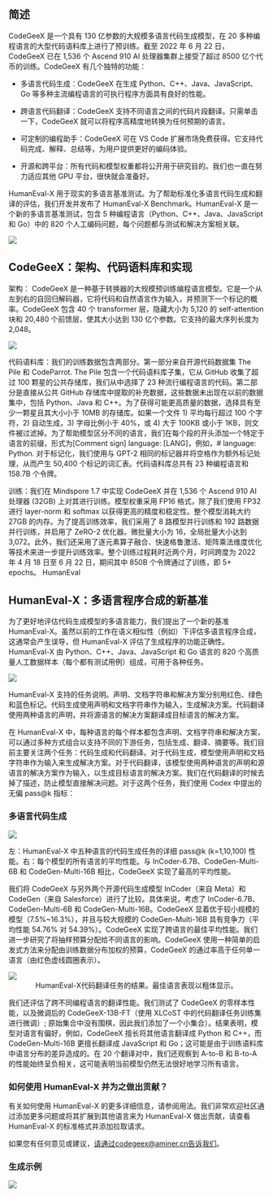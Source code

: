 ## 简述

CodeGeeX 是一个具有 130 亿参数的大规模多语言代码生成模型，在 20 多种编程语言的大型代码语料库上进行了预训练。截至 2022 年 6 月 22 日，CodeGeeX 已在 1,536 个 Ascend 910 AI 处理器集群上接受了超过 8500 亿个代币的训练。CodeGeeX 有几个独特的功能：

-   多语言代码生成：CodeGeeX 在生成 Python、C++、Java、JavaScript、Go 等多种主流编程语言的可执行程序方面具有良好的性能。

-   跨语言代码翻译：CodeGeeX 支持不同语言之间的代码片段翻译。只需单击一下，CodeGeeX 就可以将程序高精度地转换为任何预期的语言。

-   可定制的编程助手：CodeGeeX 可在 VS Code 扩展市场免费获得。它支持代码完成、解释、总结等，为用户提供更好的编码体验。

-   开源和跨平台：所有代码和模型权重都将公开用于研究目的。我们也一直在努力适应其他 GPU 平台，很快就会准备好。

HumanEval-X 用于现实的多语言基准测试。为了帮助标准化多语言代码生成和翻译的评估，我们开发并发布了 HumanEval-X Benchmark。HumanEval-X 是一个新的多语言基准测试，包含 5 种编程语言（Python、C++、Java、JavaScript 和 Go）中的 820 个人工编码问题，每个问题都与测试和解决方案相关联。

<img src='/statics/largeModel/codegeex/performance.png' />

## CodeGeeX：架构、代码语料库和实现

架构： CodeGeeX 是一种基于转换器的大规模预训练编程语言模型。它是一个从左到右的自回归解码器，它将代码和自然语言作为输入，并预测下一个标记的概率。CodeGeeX 包含 40 个 transformer 层，隐藏大小为 5,120 的 self-attention 块和 20,480 个前馈层，使其大小达到 130 亿个参数。它支持的最大序列长度为 2,048。

<img src='/statics/largeModel/codegeex/framework.png' />

代码语料库：我们的训练数据包含两部分。第一部分来自开源代码数据集 The Pile 和 CodeParrot. The Pile 包含一个代码语料库子集，它从 GitHub 收集了超过 100 颗星的公共存储库，我们从中选择了 23 种流行编程语言的代码。第二部分是直接从公共 GitHub 存储库中提取的补充数据，这些数据未出现在以前的数据集中，包括 Python、Java 和 C++。为了获得可能更高质量的数据，选择具有至少一颗星且其大小小于 10MB 的存储库。如果一个文件 1) 平均每行超过 100 个字符，2) 自动生成，3) 字母比例小于 40%，或 4) 大于 100KB 或小于 1KB，则文件被过滤掉。为了帮助模型区分不同的语言，我们在每个段的开头添加一个特定于语言的前缀，形式为[Comment sign] language: [LANG]，例如，# language: Python. 对于标记化，我们使用与 GPT-2 相同的标记器并将空格作为额外标记处理，从而产生 50,400 个标记的词汇表。代码语料库总共有 23 种编程语言和 158.7B 个令牌。

训练：我们在 Mindspore 1.7 中实现 CodeGeeX 并在 1,536 个 Ascend 910 AI 处理器 (32GB) 上对其进行训练。模型权重采用 FP16 格式，除了我们使用 FP32 进行 layer-norm 和 softmax 以获得更高的精度和稳定性。整个模型消耗大约 27GB 的内存。为了提高训练效率，我们采用了 8 路模型并行训练和 192 路数据并行训练，并启用了 ZeRO-2 优化器。微批量大小为 16，全局批量大小达到 3,072。此外，我们还采用了逐元素算子融合、快速格鲁激活、矩阵乘法维度优化等技术来进一步提升训练效率。整个训练过程耗时近两个月，时间跨度为 2022 年 4 月 18 日至 6 月 22 日，期间其中 850B 个令牌通过了训练，即 5+ epochs。
HumanEval

## HumanEval-X：多语言程序合成的新基准

为了更好地评估代码生成模型的多语言能力，我们提出了一个新的基准 HumanEval-X。虽然以前的工作在语义相似性（例如）下评估多语言程序合成，这通常会产生误导，但 HumanEval-X 评估了生成程序的功能正确性。HumanEval-X 由 Python、C++、Java、JavaScript 和 Go 语言的 820 个高质量人工数据样本（每个都有测试用例）组成，可用于各种任务。

<img src='/statics/largeModel/codegeex/baseline.png' />

HumanEval-X 支持的任务说明。声明、文档字符串和解决方案分别用红色、绿色和蓝色标记。代码生成使用声明和文档字符串作为输入，生成解决方案。代码翻译使用两种语言的声明，并将源语言的解决方案翻译成目标语言的解决方案。

在 HumanEval-X 中，每种语言的每个样本都包含声明、文档字符串和解决方案，可以通过多种方式组合以支持不同的下游任务，包括生成、翻译、摘要等。我们目前主要关注两个任务：代码生成和代码翻译。对于代码生成，模型使用声明和文档字符串作为输入来生成解决方案。对于代码翻译，该模型使用两种语言的声明和源语言的解决方案作为输入，以生成目标语言的解决方案。我们在代码翻译的时候去掉了描述，防止模型直接解决问题。对于这两个任务，我们使用 Codex 中提出的无偏 pass@k 指标：

### 多语言代码生成

<img src='/statics/largeModel/codegeex/code-generation.png' />

左：HumanEval-X 中五种语言的代码生成任务的详细 pass@k (k=1,10,100) 性能。右：每个模型的所有语言的平均性能。与 InCoder-6.7B、CodeGen-Multi-6B 和 CodeGen-Multi-16B 相比，CodeGeeX 实现了最高的平均性能。

我们将 CodeGeeX 与另外两个开源代码生成模型 InCoder（来自 Meta）和 CodeGen（来自 Salesforce）进行了比较。具体来说，考虑了 InCoder-6.7B、CodeGen-Multi-6B 和 CodeGen-Multi-16B。CodeGeeX 显着优于较小规模的模型（7.5%~16.3%），并且与较大规模的 CodeGen-Multi-16B 具有竞争力（平均性能 54.76% 对 54.39%）。CodeGeeX 实现了跨语言的最佳平均性能。我们进一步研究了将抽样预算分配给不同语言的影响。CodeGeeX 使用一种简单的启发式方法来分配由训练数据分布加权的预算，CodeGeeX 的通过率高于任何单一语言（由红色虚线圆圈表示）。

<img src='/statics/largeModel/codegeex/code-generation2.png' />

<div style='text-align:center'>HumanEval-X代码翻译任务的结果。最佳语言表现以粗体显示。</div>

我们还评估了跨不同编程语言的翻译性能。我们测试了 CodeGeeX 的零样本性能，以及微调后的 CodeGeeX-13B-FT（使用 XLCoST 中的代码翻译任务训练集进行微调）; 原始集合中没有围棋，因此我们添加了一个小集合）。结果表明，模型对语言有偏好，例如，CodeGeeX 擅长将其他语言翻译成 Python 和 C++，而 CodeGen-Multi-16B 更擅长翻译成 JavaScript 和 Go；这可能是由于训练语料库中语言分布的差异造成的。在 20 个翻译对中，我们还观察到 A-to-B 和 B-to-A 的性能始终呈负相关，这可能表明当前模型仍然无法很好地学习所有语言。

### 如何使用 HumanEval-X 并为之做出贡献？

有关如何使用 HumanEval-X 的更多详细信息，请参阅用法。我们非常欢迎社区通过添加更多问题或将其扩展到其他语言来为 HumanEval-X 做出贡献，请查看 HumanEval-X 的标准格式并添加拉取请求。

如果您有任何意见或建议，请通过codegeex@aminer.cn告诉我们。

### 生成示例

<img src='/statics/largeModel/codegeex/generation-example.png' />
